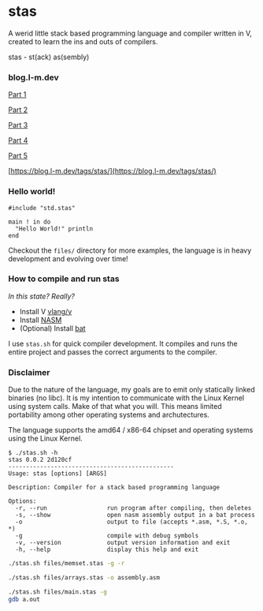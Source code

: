 # stas
A werid little stack based programming language and compiler written in V, created to learn the ins and outs of compilers.

stas - st(ack) as(sembly)

### blog.l-m.dev
[Part 1](https://blog.l-m.dev/posts/compiler-part-1/)

[Part 2](https://blog.l-m.dev/posts/compiler-part-2/)

[Part 3](https://blog.l-m.dev/posts/compiler-part-3/)

[Part 4](https://blog.l-m.dev/posts/compiler-part-4/)

[Part 5](https://blog.l-m.dev/posts/compiler-part-5/)

[https://blog.l-m.dev/tags/stas/](https://blog.l-m.dev/tags/stas/)

### Hello world!

```
#include "std.stas"

main ! in do
  "Hello World!" println
end
```

Checkout the `files/` directory for more examples, the language is in heavy development and evolving over time!

### How to compile and run stas
*In this state? Really?*

- Install V [vlang/v](https://github.com/vlang/v)
- Install [NASM](https://nasm.us/)
- (Optional) Install [bat](https://github.com/sharkdp/bat)

I use `stas.sh` for quick compiler development. It compiles and runs the entire project and passes the correct arguments to the compiler.

### Disclaimer

Due to the nature of the language, my goals are to emit only statically linked binaries (no libc). It is my intention to communicate with the Linux Kernel using system calls. Make of that what you will. This means limited portability among other operating systems and archutectures.

The language supports the amd64 / x86-64 chipset and operating systems using the Linux Kernel.

```
$ ./stas.sh -h                                     
stas 0.0.2 2d120cf
-----------------------------------------------
Usage: stas [options] [ARGS]

Description: Compiler for a stack based programming language

Options:
  -r, --run                 run program after compiling, then deletes
  -s, --show                open nasm assembly output in a bat process
  -o                        output to file (accepts *.asm, *.S, *.o, *)
  -g                        compile with debug symbols
  -v, --version             output version information and exit
  -h, --help                display this help and exit
```

```sh
./stas.sh files/memset.stas -g -r
```
```sh
./stas.sh files/arrays.stas -o assembly.asm
```
```sh
./stas.sh files/main.stas -g
gdb a.out
```
